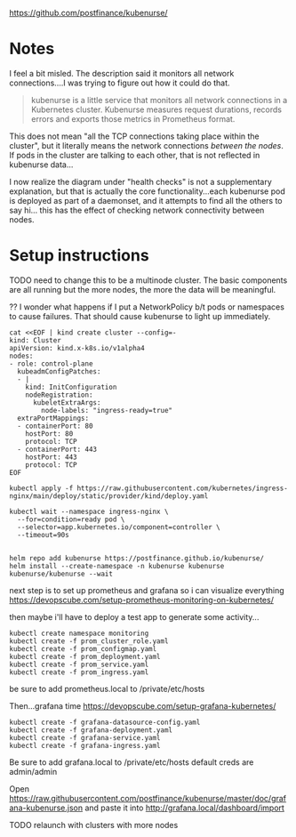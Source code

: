 https://github.com/postfinance/kubenurse/

# Notes
I feel a bit misled. The description said it monitors all network connections....I was trying to figure out how it could do that.

> kubenurse is a little service that monitors all network connections in a Kubernetes cluster. Kubenurse measures request durations, records errors and exports those metrics in Prometheus format.

This does not mean "all the TCP connections taking place within the cluster", but it literally means the network connections _between the nodes_. If pods in the cluster are talking to each other, that is not reflected in kubenurse data...

I now realize the diagram under "health checks" is not a supplementary explanation, but that is actually the core functionality...each kubenurse pod is deployed as part of a daemonset, and it attempts to find all the others to say hi... this has the effect of checking network connectivity between nodes.


# Setup instructions

TODO need to change this to be a multinode cluster. The basic components are all running
but the more nodes, the more the data will be meaningful. 

?? I wonder what happens if I put a NetworkPolicy b/t pods or namespaces to cause failures. That should cause kubenurse to light up immediately.

```
cat <<EOF | kind create cluster --config=-
kind: Cluster
apiVersion: kind.x-k8s.io/v1alpha4
nodes:
- role: control-plane
  kubeadmConfigPatches:
  - |
    kind: InitConfiguration
    nodeRegistration:
      kubeletExtraArgs:
        node-labels: "ingress-ready=true"
  extraPortMappings:
  - containerPort: 80
    hostPort: 80
    protocol: TCP
  - containerPort: 443
    hostPort: 443
    protocol: TCP
EOF

kubectl apply -f https://raw.githubusercontent.com/kubernetes/ingress-nginx/main/deploy/static/provider/kind/deploy.yaml

kubectl wait --namespace ingress-nginx \
  --for=condition=ready pod \
  --selector=app.kubernetes.io/component=controller \
  --timeout=90s


```



```
helm repo add kubenurse https://postfinance.github.io/kubenurse/
helm install --create-namespace -n kubenurse kubenurse kubenurse/kubenurse --wait
```


next step is to set up prometheus and grafana so i can visualize everything
https://devopscube.com/setup-prometheus-monitoring-on-kubernetes/

then maybe i'll have to deploy a test app to generate some activity...

```
kubectl create namespace monitoring
kubectl create -f prom_cluster_role.yaml
kubectl create -f prom_configmap.yaml
kubectl create -f prom_deployment.yaml
kubectl create -f prom_service.yaml
kubectl create -f prom_ingress.yaml
```

be sure to add prometheus.local to /private/etc/hosts



Then...grafana time
https://devopscube.com/setup-grafana-kubernetes/

```
kubectl create -f grafana-datasource-config.yaml
kubectl create -f grafana-deployment.yaml
kubectl create -f grafana-service.yaml
kubectl create -f grafana-ingress.yaml
```

Be sure to add grafana.local to /private/etc/hosts
default creds are admin/admin


Open https://raw.githubusercontent.com/postfinance/kubenurse/master/doc/grafana-kubenurse.json and paste it into  http://grafana.local/dashboard/import 

TODO relaunch with clusters with more nodes